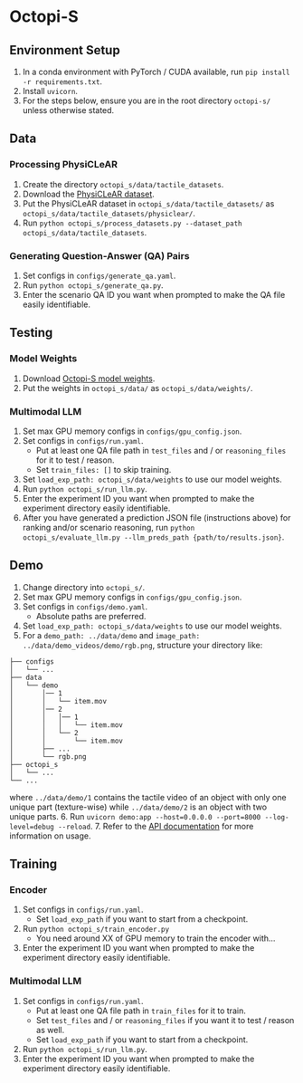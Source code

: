 # Octopi-S
## Environment Setup
1. In a conda environment with PyTorch / CUDA available, run `pip install -r requirements.txt`.
2. Install `uvicorn`.
3. For the steps below, ensure you are in the root directory `octopi-s/` unless otherwise stated.


## Data
### Processing PhysiCLeAR
1. Create the directory `octopi_s/data/tactile_datasets`.
2. Download the [PhysiCLeAR dataset](https://drive.google.com/drive/folders/1qwMrXQO0um2TXSN2KZ8trvW09go04VT0?usp=sharing).
3. Put the PhysiCLeAR dataset in `octopi_s/data/tactile_datasets/` as `octopi_s/data/tactile_datasets/physiclear/`.
4. Run `python octopi_s/process_datasets.py --dataset_path octopi_s/data/tactile_datasets`.

### Generating Question-Answer (QA) Pairs
1. Set configs in `configs/generate_qa.yaml`.
2. Run `python octopi_s/generate_qa.py`.
3. Enter the scenario QA ID you want when prompted to make the QA file easily identifiable.


## Testing
### Model Weights
1. Download [Octopi-S model weights](https://drive.google.com/drive/folders/1rD3ZE-nqGKhxStjPWV6sbN22uN1s0JDr?usp=sharing).
2. Put the weights in `octopi_s/data/` as `octopi_s/data/weights/`.

### Multimodal LLM
1. Set max GPU memory configs in `configs/gpu_config.json`.
2. Set configs in `configs/run.yaml`.
    * Put at least one QA file path in `test_files` and / or `reasoning_files` for it to test / reason.
    * Set `train_files: []` to skip training.
3. Set `load_exp_path: octopi_s/data/weights` to use our model weights.
4. Run `python octopi_s/run_llm.py`.
5. Enter the experiment ID you want when prompted to make the experiment directory easily identifiable.
6. After you have generated a prediction JSON file (instructions above) for ranking and/or scenario reasoning, run `python octopi_s/evaluate_llm.py --llm_preds_path {path/to/results.json}`.


## Demo
1. Change directory into `octopi_s/`.
2. Set max GPU memory configs in `configs/gpu_config.json`.
3. Set configs in `configs/demo.yaml`.
    * Absolute paths are preferred.
4. Set `load_exp_path: octopi_s/data/weights` to use our model weights.
5. For a `demo_path: ../data/demo` and `image_path: ../data/demo_videos/demo/rgb.png`, structure your directory like:
```
├── configs
│   └── ...
├── data
│   └── demo
│       │── 1
│       │   └── item.mov
│       │── 2
│       │   │── 1
│       │   │   └── item.mov
│       │   └── 2
│       │       └── item.mov
│       ├── ...
│       └── rgb.png
├── octopi_s
│   └── ...
└── ...
```
where `../data/demo/1` contains the tactile video of an object with only one unique part (texture-wise) while `../data/demo/2` is an object with two unique parts.
6. Run `uvicorn demo:app --host=0.0.0.0 --port=8000 --log-level=debug --reload`.
7. Refer to the [API documentation](https://github.com/clear-nus/octopi-s/wiki/API) for more information on usage.


## Training

<!-- TODO -->
### Encoder
1. Set configs in `configs/run.yaml`.
    * Set `load_exp_path` if you want to start from a checkpoint.
2. Run `python octopi_s/train_encoder.py`
    * You need around XX of GPU memory to train the encoder with...
3. Enter the experiment ID you want when prompted to make the experiment directory easily identifiable.

### Multimodal LLM
1. Set configs in `configs/run.yaml`.
    * Put at least one QA file path in `train_files` for it to train.
    * Set `test_files` and / or `reasoning_files` if you want it to test / reason as well.
    * Set `load_exp_path` if you want to start from a checkpoint.
2. Run `python octopi_s/run_llm.py`.
3. Enter the experiment ID you want when prompted to make the experiment directory easily identifiable.